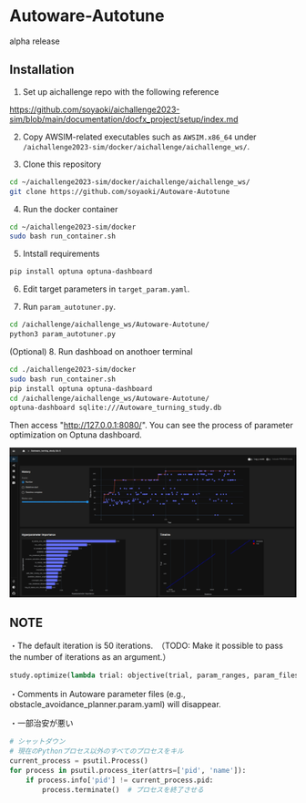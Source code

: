 # Autoware-Autotune

alpha release


## Installation

1. Set up aichallenge repo with the following reference

  https://github.com/soyaoki/aichallenge2023-sim/blob/main/documentation/docfx_project/setup/index.md

2. Copy AWSIM-related executables such as `AWSIM.x86_64` under `/aichallenge2023-sim/docker/aichallenge/aichallenge_ws/`.

3. Clone this repository

```bash
cd ~/aichallenge2023-sim/docker/aichallenge/aichallenge_ws/
git clone https://github.com/soyaoki/Autoware-Autotune
```

4. Run the docker container

```bash
cd ~/aichallenge2023-sim/docker
sudo bash run_container.sh
```

5. Intstall requirements

```bash
pip install optuna optuna-dashboard
```

6. Edit target parameters in `target_param.yaml`.

7. Run `param_autotuner.py`.

```bash
cd /aichallenge/aichallenge_ws/Autoware-Autotune/
python3 param_autotuner.py 
```
(Optional) 8. Run dashboad on anothoer terminal

```bash
cd ./aichallenge2023-sim/docker
sudo bash run_container.sh
pip install optuna optuna-dashboard
cd /aichallenge/aichallenge_ws/Autoware-Autotune/
optuna-dashboard sqlite:///Autoware_turning_study.db
```

Then access "http://127.0.0.1:8080/". You can see the process of parameter optimization on Optuna dashboard.

![](dashboard-example.png)

## NOTE

・The default iteration is 50 iterations.　（TODO: Make it possible to pass the number of iterations as an argument.）

```python
study.optimize(lambda trial: objective(trial, param_ranges, param_files, target_param), n_trials=50)
```
・Comments in Autoware parameter files (e.g., obstacle_avoidance_planner.param.yaml) will disappear.

・一部治安が悪い
```python
# シャットダウン
# 現在のPythonプロセス以外のすべてのプロセスをキル
current_process = psutil.Process()
for process in psutil.process_iter(attrs=['pid', 'name']):
    if process.info['pid'] != current_process.pid:
        process.terminate()  # プロセスを終了させる
```
